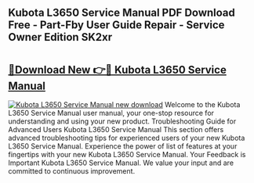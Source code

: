 ## Kubota L3650 Service Manual PDF Download Free - Part-Fby User Guide Repair - Service Owner Edition SK2xr

# <h2><a href="http://bc93763.oget.top/?id=Kubota+L3650+Service+Manual">🔗Download New 👉🔴 Kubota L3650 Service Manual</a></h2>

[![Kubota L3650 Service Manual new download](https://i.imgur.com/5g1atiW.png)](http://bc93763.oget.top/?id=Kubota+L3650+Service+Manual)
Welcome to the Kubota L3650 Service Manual user manual, your one-stop resource for understanding and using your new product. Troubleshooting Guide for Advanced Users Kubota L3650 Service Manual This section offers advanced troubleshooting tips for experienced users of your new Kubota L3650 Service Manual. Experience the power of list of features at your fingertips with your new Kubota L3650 Service Manual. Your Feedback is Important Kubota L3650 Service Manual. We value your input and are committed to continuous improvement.
